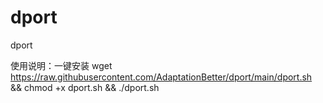 # dport
dport


使用说明：一键安装
wget https://raw.githubusercontent.com/AdaptationBetter/dport/main/dport.sh && chmod +x dport.sh && ./dport.sh
